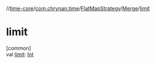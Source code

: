 //[time-core](../../../../index.md)/[com.chrynan.time](../../index.md)/[FlatMapStrategy](../index.md)/[Merge](index.md)/[limit](limit.md)

# limit

[common]\
val [limit](limit.md): [Int](https://kotlinlang.org/api/latest/jvm/stdlib/kotlin/-int/index.html)
